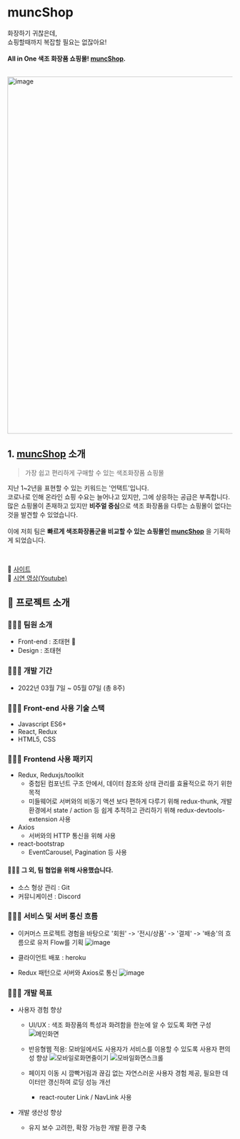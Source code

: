 # muncShop

화장하기 귀찮은데, <br>
쇼핑할때까지 복잡할 필요는 없잖아요! <br>
<br>
**All in One 색조 화장품 쇼핑몰! [muncShop](https://muncshop.herokuapp.com/).**<br>

<br>
<img width="800px" alt="image" src="https://user-images.githubusercontent.com/96715209/171163820-e513d5ae-e882-42ee-89c2-8d83cc24673f.png">

<br>

## 1. [muncShop](https://muncshop.herokuapp.com/) 소개
> 가장 쉽고 편리하게 구매할 수 있는 색조화장품 쇼핑몰

지난 1~2년을 표현할 수 있는 키워드는 '언택트'입니다. <br>
코로나로 인해 온라인 쇼핑 수요는 늘어나고 있지만, 그에 상응하는 공급은 부족합니다. <br>
많은 쇼핑몰이 존재하고 있지만 **비주얼 중심**으로 색조 화장품을 다루는 쇼핑몰이 없다는 것을 발견할 수 있었습니다.  <br>
<br>
이에 저희 팀은 **빠르게 색조화장품군을 비교할 수 있는 쇼핑몰인 [muncShop](https://muncshop.herokuapp.com/)** 을 기획하게 되었습니다.

<br>


🔗  [사이트](https://muncshop.herokuapp.com/)  
🔗  [시연 영상(Youtube)](https://www.youtube.com/watch?v=74VDU7rzv9Y)  

## 🐼 프로젝트 소개

### 👨‍👧‍👧 팀원 소개
- Front-end : 조태현 🔗
- Design : 조태현

### 👨‍👧‍👧 개발 기간
- 2022년 03월 7일 ~ 05월 07일 (총 8주)

### 👨‍👧‍👧 Front-end 사용 기술 스택
- Javascript ES6+
- React, Redux
- HTML5, CSS

### 👨‍👧‍👧 Frontend 사용 패키지
- Redux, Reduxjs/toolkit
  - 중첩된 컴포넌트 구조 안에서, 데이터 참조와 상태 관리를 효율적으로 하기 위한 목적
  - 미들웨어로 서버와의 비동기 액션 보다 편하게 다루기 위해 redux-thunk, 개발환경에서 state / action 등 쉽게 추적하고 관리하기 위해 redux-devtools-extension 사용
- Axios
  - 서버와의 HTTP 통신을 위해 사용
- react-bootstrap
  - EventCarousel, Pagination 등 사용

#### 👨‍👧‍👧 그 외, 팀 협업을 위해 사용했습니다.
- 소스 형상 관리 : Git
- 커뮤니케이션 : Discord


### 👨‍👧‍👧 서비스 및 서버 통신 흐름
- 이커머스 프로젝트 경험을 바탕으로 '회원' -> '전시/상품' -> '결제' -> '배송'의 흐름으로 유저 Flow를 기획
  ![image](https://user-images.githubusercontent.com/96715209/172965505-3a794ce3-cc78-44c5-b429-ff1a0114a0f5.png)

- 클라이언트 배포 : heroku
- Redux 패턴으로 서버와 Axios로 통신
  ![image](https://user-images.githubusercontent.com/96715209/172965521-62d0ec10-4a90-4973-b36b-4631d32f8592.png)


### 👨‍👧‍👧 개발 목표
- 사용자 경험 향상
  - UI/UX : 색조 화장품의 특성과 화려함을 한눈에 알 수 있도록 화면 구성
    ![메인화면](https://user-images.githubusercontent.com/96715209/172964743-b596c4f5-b349-4ed2-aba8-527cb08811f1.gif)

  - 반응형웹 적용: 모바일에서도 사용자가 서비스를 이용할 수 있도록 사용자 편의성 향상
    ![모바일로화면줄이기](https://user-images.githubusercontent.com/96715209/172964869-5f1235ea-07fa-4305-bb97-abc06e39e722.gif)
    ![모바일화면스크롤](https://user-images.githubusercontent.com/96715209/172964977-13f60c78-4513-481a-9226-92bfcb4bcfa3.gif)

  - 페이지 이동 시 깜빡거림과 끊김 없는 자연스러운 사용자 경험 제공, 필요한 데이터만 갱신하여 로딩 성능 개선
    - react-router Link / NavLink 사용

- 개발 생산성 향상
  - 유지 보수 고려한, 확장 가능한 개발 환경 구축

